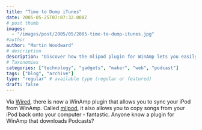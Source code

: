 ```yaml
---
title: "Time to Dump iTunes"
date: 2005-05-25T07:07:32.000Z
# post thumb
images:
  - "/images/post/2005/05/2005-time-to-dump-itunes.jpg"
#author
author: "Martin Woodward"
# description
description: "Discover how the mlipod plugin for WinAmp lets you easily sync your iPod and transfer songs back to your computer, making iTunes obsolete."
# Taxonomies
categories: ["technology", "gadgets", "maker", "web", "podcast"]
tags: ["blog", "archive"]
type: "regular" # available type (regular or featured)
draft: false
---
```

Via [Wired](http://www.wired.com/news/digiwood/0,1412,67593,00.html), there is now a WinAmp plugin that allows you to sync your iPod from WinAmp.  Called [mlipod](http://www.mlipod.com/), it also allows you to copy songs from your iPod back onto your computer - fantastic.  Anyone know a plugin for WinAmp that downloads Podcasts?